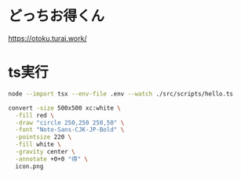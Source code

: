 # どっちお得くん

https://otoku.turai.work/

# ts実行

```bash
node --import tsx --env-file .env --watch ./src/scripts/hello.ts
```


```bash
convert -size 500x500 xc:white \
  -fill red \
  -draw "circle 250,250 250,50" \
  -font "Noto-Sans-CJK-JP-Bold" \
  -pointsize 220 \
  -fill white \
  -gravity center \
  -annotate +0+0 "得" \
  icon.png
```
